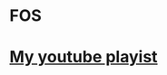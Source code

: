# FOS  
# [My youtube playist](https://www.youtube.com/watch?v=6x5ffjupcBg&list=PLNukXZDkTp4NODG8QhotpNL7sJDOhoei_) 
